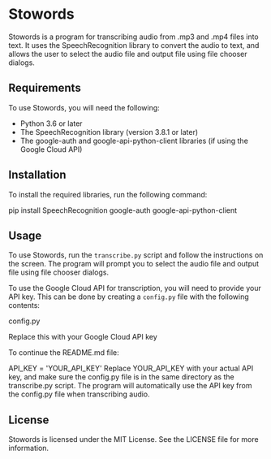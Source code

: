 # Stowords

Stowords is a program for transcribing audio from .mp3 and .mp4 files into text. It uses the SpeechRecognition library to convert the audio to text, and allows the user to select the audio file and output file using file chooser dialogs.

## Requirements

To use Stowords, you will need the following:

- Python 3.6 or later
- The SpeechRecognition library (version 3.8.1 or later)
- The google-auth and google-api-python-client libraries (if using the Google Cloud API)

## Installation

To install the required libraries, run the following command:

pip install SpeechRecognition google-auth google-api-python-client


## Usage

To use Stowords, run the `transcribe.py` script and follow the instructions on the screen. The program will prompt you to select the audio file and output file using file chooser dialogs.

To use the Google Cloud API for transcription, you will need to provide your API key. This can be done by creating a `config.py` file with the following contents:

config.py

Replace this with your Google Cloud API key

To continue the README.md file:

API_KEY = 'YOUR_API_KEY'
Replace YOUR_API_KEY with your actual API key, and make sure the config.py file is in the same directory as the transcribe.py script. The program will automatically use the API key from the config.py file when transcribing audio.

## License
Stowords is licensed under the MIT License. See the LICENSE file for more information.
